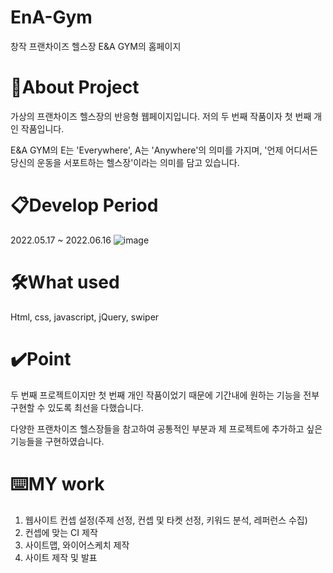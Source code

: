 # EnA-Gym
창작 프랜차이즈 헬스장 E&A GYM의 홈페이지

# 🔎About Project
가상의 프랜차이즈 헬스장의 반응형 웹페이지입니다. 저의 두 번째 작품이자 첫 번째 개인 작품입니다.

E&A GYM의 E는 'Everywhere', A는 'Anywhere'의 의미를 가지며, '언제 어디서든 당신의 운동을 서포트하는 헬스장'이라는 의미를 담고 있습니다.

# 📋Develop Period
2022.05.17 ~ 2022.06.16
![image](https://github.com/mandoo98/EnA-Gym/assets/128768591/7b23057b-7ae6-4023-92d6-c29f45628f99)

# 🛠️What used
Html, css, javascript, jQuery, swiper

# ✔️Point
두 번째 프로젝트이지만 첫 번째 개인 작품이었기 때문에 기간내에 원하는 기능을 전부 구현할 수 있도록 최선을 다했습니다.

다양한 프랜차이즈 헬스장들을 참고하여 공통적인 부분과 제 프로젝트에 추가하고 싶은 기능들을 구현하였습니다.

# ⌨️MY work
1. 웹사이트 컨셉 설정(주제 선정, 컨셉 및 타켓 선정, 키워드 분석, 레퍼런스 수집)
2. 컨셉에 맞는 CI 제작
3. 사이트맵, 와이어스케치 제작
4. 사이트 제작 및 발표
